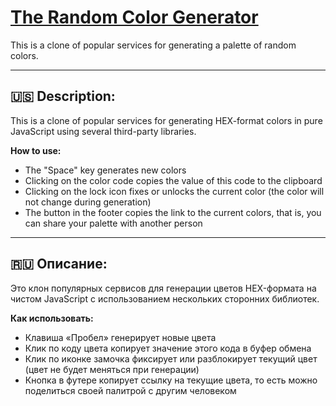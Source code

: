 # [**The Random Color Generator**](https://kacivan.github.io/The-Random-Color-Generator/)
This is a clone of popular services for generating a palette of random colors.
____
## 🇺🇸 **Description:**
This is a clone of popular services for generating HEX-format colors in pure JavaScript using several third-party libraries.

**How to use:**
- The "Space" key generates new colors
- Clicking on the color code copies the value of this code to the clipboard
- Clicking on the lock icon fixes or unlocks the current color (the color will not change during generation)
- The button in the footer copies the link to the current colors, that is, you can share your palette with another person
____
## 🇷🇺 **Описание:**
Это клон популярных сервисов для генерации цветов HEX-формата на чистом JavaScript с использованием нескольких сторонних библиотек.

**Как использовать:**
- Клавиша «Пробел» генерирует новые цвета
- Клик по коду цвета копирует значение этого кода в буфер обмена
- Клик по иконке замочка фиксирует или разблокирует текущий цвет (цвет не будет меняться при генерации)
- Кнопка в футере копирует ссылку на текущие цвета, то есть можно поделиться своей палитрой с другим человеком
